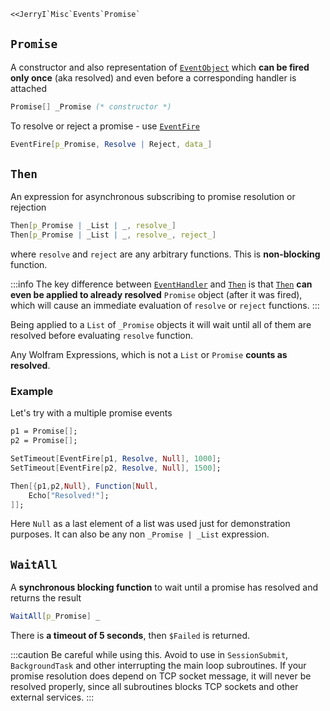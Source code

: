 ```mathematica
<<JerryI`Misc`Events`Promise`
```

## `Promise`
A constructor and also representation of [`EventObject`](Reference/Misc/Events.md#`EventObject`) which __can be fired only once__ (aka resolved) and even before a corresponding handler is attached

```mathematica
Promise[] _Promise (* constructor *)
```

To resolve or reject a promise - use [`EventFire`](Reference/Misc/Events.md#`EventFire`)

```mathematica
EventFire[p_Promise, Resolve | Reject, data_]
```

## `Then`
An expression for asynchronous subscribing to promise resolution or rejection

```mathematica
Then[p_Promise | _List | _, resolve_]
Then[p_Promise | _List | _, resolve_, reject_]
```

where `resolve` and `reject` are any arbitrary functions. This is __non-blocking__ function.

:::info
The key difference between [`EventHandler`](Reference/Misc/Events.md#`EventHandler`) and [`Then`](#`Then`) is that [`Then`](#`Then`) __can even be applied to already resolved__ `Promise` object (after it was fired), which will cause an immediate evaluation of `resolve` or `reject` functions. 
:::

Being applied to a `List` of `_Promise` objects it will wait until all of them are resolved before evaluating `resolve` function.

Any Wolfram Expressions, which is not a `List` or `Promise` __counts as resolved__.

### Example
Let's try with a multiple promise events

```mathematica
p1 = Promise[];
p2 = Promise[];

SetTimeout[EventFire[p1, Resolve, Null], 1000];
SetTimeout[EventFire[p2, Resolve, Null], 1500];

Then[{p1,p2,Null}, Function[Null,
	Echo["Resolved!"];
]];
```

Here `Null` as a last element of a list was used just for demonstration purposes. It can also be any non `_Promise | _List` expression.

## `WaitAll`
A __synchronous blocking function__ to wait until a promise has resolved and returns the result

```mathematica
WaitAll[p_Promise] _
```

There is __a timeout of 5 seconds__, then `$Failed` is returned.

:::caution
Be careful while using this. Avoid to use in `SessionSubmit`, `BackgroundTask` and other interrupting the main loop subroutines. If your promise resolution does depend on TCP socket message, it will never be resolved properly, since all subroutines blocks TCP sockets and other external services.
:::
